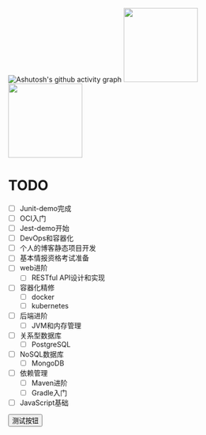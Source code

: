 ![Ashutosh's github activity graph](https://github-readme-activity-graph.vercel.app/graph?username=spoonb&theme=react-dark)
<img align="" height="150px" src="https://github-readme-stats.vercel.app/api?username=spoonb&count_private=true&show_icons=true&theme=react" /><img align="" height="150px" src="https://github-readme-stats.vercel.app/api/top-langs/?username=spoonb&langs_count=10&layout=compact&theme=react" />

# TODO

- [ ] Junit-demo完成
- [ ] OCI入门
- [ ] Jest-demo开始
- [ ] DevOps和容器化
- [ ] 个人的博客静态项目开发
- [ ] 基本情报资格考试准备
- [ ] web进阶
  - [ ] RESTful API设计和实现
- [ ] 容器化精修
  - [ ] docker
  - [ ] kubernetes
- [ ] 后端进阶
  - [ ] JVM和内存管理
- [ ] 关系型数据库
  - [ ] PostgreSQL
- [ ] NoSQL数据库
  - [ ] MongoDB
- [ ] 依赖管理
  - [ ] Maven进阶
  - [ ] Gradle入门
- [ ] JavaScript基础

<button>测试按钮</button>
